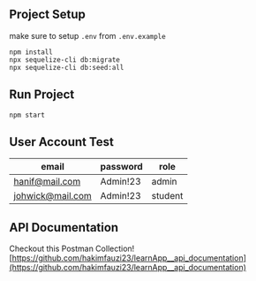 
## Project Setup
make sure to setup `.env` from `.env.example`

    npm install
    npx sequelize-cli db:migrate
    npx sequelize-cli db:seed:all
    

## Run Project

    npm start

## User Account Test
|email|password|role |
|--|--|--|
| hanif@mail.com |Admin!23|admin|
| johwick@mail.com |Admin!23|student|


## API Documentation 
Checkout this Postman Collection!
[https://github.com/hakimfauzi23/learnApp__api_documentation](https://github.com/hakimfauzi23/learnApp__api_documentation)
